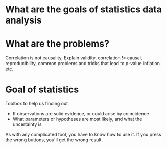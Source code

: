 # What are the goals of statistics data analysis



# What are the problems?


Correlation is not causality, Explain validity, correlation != causal, reproducibility, common problems and tricks that lead to p-value inflation etc.

# Goal of statistics

Toolbox to help us finding out 

* If observations are solid evidence, or could arise by coincidence
* What parameters or hypotheses are most likely, and what the uncertainty is 

As with any complicated tool, you have to know how to use it. If you press the wrong buttons, you'll get the wrong result. 
